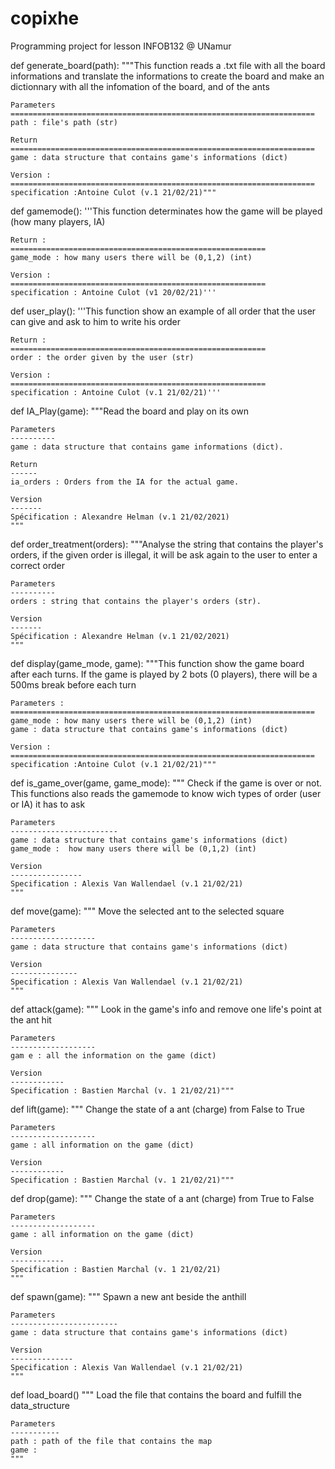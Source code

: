 # copixhe
Programming project for lesson INFOB132 @ UNamur


def generate_board(path):
    """This function reads a .txt file with all the board informations and translate the informations to create the board and make an dictionnary with all the infomation of the        board, and of the ants
    
    Parameters
    ====================================================================
    path : file's path (str)

    Return
    ====================================================================
    game : data structure that contains game's informations (dict)
    
    Version :
    ====================================================================
    specification :Antoine Culot (v.1 21/02/21)""" 
    
def gamemode():
    '''This function determinates how the game will be played (how many players, IA)
    
    Return :
    =========================================================
    game_mode : how many users there will be (0,1,2) (int)

    Version :
    =========================================================
    specification : Antoine Culot (v1 20/02/21)'''

def user_play():
    '''This function show an example of all order that the user can give and ask to him to write his order
    
    Return : 
    =========================================================
    order : the order given by the user (str)
    
    Version :
    =========================================================
    specification : Antoine Culot (v.1 21/02/21)'''

def IA_Play(game):
    """Read the board and play on its own

    Parameters
    ----------
    game : data structure that contains game informations (dict).

    Return
    ------
    ia_orders : Orders from the IA for the actual game.

    Version
    -------
    Spécification : Alexandre Helman (v.1 21/02/2021)
    """

def order_treatment(orders):
    """Analyse the string that contains the player's orders, if the given order is illegal, it will be ask again to the user to enter a correct order 

    Parameters
    ----------
    orders : string that contains the player's orders (str).

    Version
    -------
    Spécification : Alexandre Helman (v.1 21/02/2021)
    """

def display(game_mode, game):
    """This function show the game board after each turns. If the game is played by 2 bots (0 players), there will be a 500ms break before each turn
    
    Parameters :
    ====================================================================
    game_mode : how many users there will be (0,1,2) (int)
    game : data structure that contains game's informations (dict)
    
    Version :
    ====================================================================
    specification :Antoine Culot (v.1 21/02/21)"""
    
def is_game_over(game, game_mode):
    """ Check if the game is over or not. This functions also reads the gamemode to know wich types of order (user or IA) it has to ask
    
    Parameters
    ------------------------
    game : data structure that contains game's informations (dict)
    game_mode :  how many users there will be (0,1,2) (int)

    Version
    ----------------
    Specification : Alexis Van Wallendael (v.1 21/02/21)
    """

def move(game):
    """ Move the selected ant to the selected square
    
    Parameters
    -------------------
    game : data structure that contains game's informations (dict)
    
    Version
    ---------------
    Specification : Alexis Van Wallendael (v.1 21/02/21)
    """

def attack(game):
    """ Look in the game's info and remove one life's point at the ant hit
    
    Parameters
    -------------------
    gam e : all the information on the game (dict)
    
    Version
    ------------
    Specification : Bastien Marchal (v. 1 21/02/21)""" 

def lift(game):
    """ Change the state of a ant (charge) from False to True
    
    Parameters
    -------------------
    game : all information on the game (dict)
    
    Version
    ------------
    Specification : Bastien Marchal (v. 1 21/02/21)"""

def drop(game):
    """ Change the state of a ant (charge) from True to False
    
    Parameters
    -------------------
    game : all information on the game (dict)
    
    Version
    ------------
    Specification : Bastien Marchal (v. 1 21/02/21)
    """

def spawn(game):
    """ Spawn a new ant beside the anthill
    
    Parameters
    ------------------------
    game : data structure that contains game's informations (dict)
    
    Version
    --------------
    Specification : Alexis Van Wallendael (v.1 21/02/21)
    """

def load_board()
    """ Load the file that contains the board and fulfill the data_structure
    
    Parameters
    -----------
    path : path of the file that contains the map
    game : 
    """
